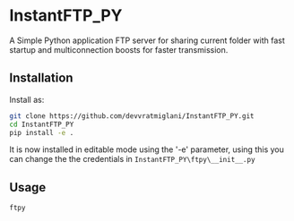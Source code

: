 # InstantFTP_PY
A  Simple Python application FTP server for sharing current folder with fast startup and multiconnection boosts for faster transmission.

## Installation
Install as: 
```sh
git clone https://github.com/devvratmiglani/InstantFTP_PY.git
cd InstantFTP_PY
pip install -e .
```
It is now installed in editable mode using the '-e' parameter, using this you can change the the credentials in `InstantFTP_PY\ftpy\__init__.py`

## Usage
```sh
ftpy
```